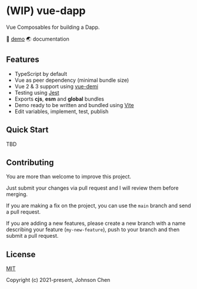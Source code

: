 # (WIP) vue-dapp

Vue Composables for building a Dapp.

👀 [demo](https://vue-dapp-demo.netlify.app/)
🌏 documentation

## Features
- TypeScript by default
- Vue as peer dependency (minimal bundle size)
- Vue 2 & 3 support using [vue-demi](https://github.com/antfu/vue-demi)
- Testing using [Jest](https://jestjs.io)
- Exports **cjs**, **esm** and **global** bundles
- Demo ready to be written and bundled using [Vite](https://vitejs.dev/)
- Edit variables, implement, test, publish

## Quick Start
TBD


## Contributing

You are more than welcome to improve this project.

Just submit your changes via pull request and I will review them before merging.

If you are making a fix on the project, you can use the `main` branch and send a pull request.

If you are adding a new features, please create a new branch with a name describing your feature (`my-new-feature`), push to your branch and then submit a pull request.


## License

[MIT](https://opensource.org/licenses/MIT)

Copyright (c) 2021-present, Johnson Chen